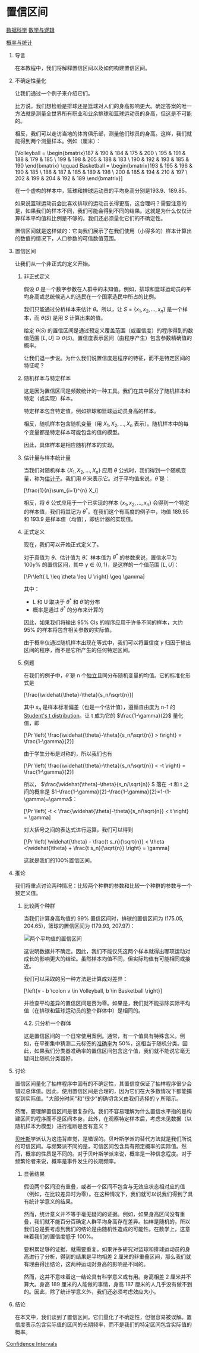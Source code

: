 # 置信区间

[数据科学](https://www.baeldung.com/cs/category/ai/data-science) [数学与逻辑](https://www.baeldung.com/cs/category/core-concepts/math-logic)

[概率与统计](https://www.baeldung.com/cs/tag/probability-and-statistics)

1. 导言

    在本教程中，我们将解释置信区间以及如何构建置信区间。

2. 不确定性量化

    让我们通过一个例子来介绍它们。

    比方说，我们想检验是排球还是篮球对人们的身高影响更大。确定答案的唯一方法就是测量全世界所有职业和业余排球和篮球运动员的身高，但这是不可能的。

    相反，我们可以走访当地的体育俱乐部，测量他们球员的身高。这样，我们就能得到两个测量样本。例如（厘米）：

    \[Volleyball = \begin{bmatrix}187 & 190 & 184 & 175 & 200 \\   195 & 191 & 188 & 179 & 185 \\ 199 & 198 & 205 & 188 & 183 \\ 190 & 192 & 193 & 185 & 190 \end{bmatrix} \qquad Basketball = \begin{bmatrix}193 & 195 & 196 & 190 & 185 \\ 188 & 187 & 185 & 189 & 198 \\ 200 & 185 & 194 & 210 & 197 \\ 202 & 199 & 204 & 192 & 189 \end{bmatrix}\]

    在一个虚构的样本中，篮球和排球运动员的平均身高分别是193.9、189.85。

    如果说篮球运动员会比喜欢排球的运动员长得更高，这合理吗？需要注意的是，如果我们的样本不同，我们可能会得到不同的结果。这就是为什么仅仅计算样本平均值和比例是不够的。我们还必须量化它们的不确定性。

    置信区间就是这样做的：它向我们展示了在我们使用（小得多的）样本计算出的数值的情况下，人口参数的可信数值范围。

3. 置信区间

    让我们从一个非正式的定义开始。

    1. 非正式定义

        假设 $\theta$ 是一个数字参数在人群中的未知值。例如，排球和篮球运动员的平均身高或总统候选人的选民在一个国家选民中所占的比例。

        我们只能通过分析样本来估计 $\theta$。所以，让 $S=\{x_1, x_2, \ldots, x_n\}$ 是一个样本，而 $\theta(S)$ 是用 $S$ 计算出来的值。

        给定 $\theta(S)$ 的置信区间是通过预定义覆盖范围（或置信度）的程序得到的数值范围 $[L, U] \ni \theta(S)$。置信度表示区间（由程序产生）包含参数精确值的概率。

        让我们退一步说。为什么我们说置信度是程序的特征，而不是特定区间的特征呢？

    2. 随机样本与特定样本

        这是因为置信区间是频数统计的一种工具。我们在其中区分了随机样本和特定（或实现）样本。

        特定样本包含特定值，例如排球和篮球运动员身高的样本。

        相反，随机样本包含随机变量（用 $X_1, X_2, \ldots, X_n$ 表示）。随机样本中的每个变量都是特定样本可能包含的值的模型。

        因此，具体样本是相应随机样本的实现。

    3. 估计量与样本统计量

        当我们对随机样本 $\{X_1, X_2, \ldots, X_n\}$ 应用 $\theta$ 公式时，我们得到一个随机变量，称为[估计子](https://www.baeldung.com/cs/random-variables)。我们用 $\widehat{\theta}$ 来表示它。对于平均值来说，$\widehat{\theta}$ 是：

        \[\frac{1}{n}\sum_{i=1}^{n} X_i\]

        相反，将 $\theta$ 公式应用于一个已实现的样本 $\{x_1, x_2, \ldots, x_n\}$ 会得到一个特定的样本值，我们将其记为 $\theta^*$。在我们这个有高度的例子中，均值 189.95 和 193.9 是样本值（均值），即估计器的实现值。

    4. 正式定义

        现在，我们可以开始正式定义了。

        对于真值为 $\theta$、估计值为 $\widehat{\theta}$、样本值为 $\theta^*$ 的参数来说，置信水平为 $100\gamma\%$ 的置信区间，其中 $\gamma \in (0, 1)$，是这样的一个值范围 $[L, U]$：

        \[\Pr\left\{ L \leq \theta \leq U \right\} \geq \gamma\]

        其中：

        - L 和 U 取决于 $\theta^*$ 和 $\widehat{\theta}$ 的分布
        - 概率是通过 $\theta^*$ 的分布来计算的

        因此，如果我们将输出 95% CIs 的程序应用于许多不同的样本，大约 95% 的样本将包含相关参数的实际值。

        由于概率仅通过随机样本出现在等式中，我们可以将置信度 $\gamma$ 归因于输出区间的程序，而不是它所产生的任何特定区间。

    5. 例题

        在我们的例子中，$\widehat{\theta}$ 是 n 个[独立](https://www.baeldung.com/cs/statistical-independence)且同分布随机变量的均值。它的标准化形式是

        \[\frac{\widehat{\theta}-\theta}{s_n/\sqrt{n}}\]

        其中 $s_n$ 是样本标准偏差（也是一个估计值），遵循自由度为 n-1 的 [Student's t distribution](https://www.baeldung.com/cs/student-t-distribution)。让 t 成为它的 $\frac{1-\gamma}{2}$ 量化值，即

        \[\Pr \left\{ \frac{\widehat{\theta}-\theta}{s_n/\sqrt{n}} > t\right\} = \frac{1-\gamma}{2}\]

        由于学生分布是对称的，所以我们也有

        \[\Pr \left\{ \frac{\widehat{\theta}-\theta}{s_n/\sqrt{n}} < -t \right\} = \frac{1-\gamma}{2}\]

        所以， $\frac{\widehat{\theta}-\theta}{s_n/\sqrt{n}} $ 落在 -t 和 t 之间的概率是 $1-\frac{1-\gamma}{2}-\frac{1-\gamma}{2}=1-(1-\gamma)=\gamma$：

        \[\Pr \left\{ -t < \frac{\widehat{\theta}-\theta}{s_n/\sqrt{n}} < t \right\} = \gamma\]

        对大括号之间的表达式进行运算，我们可以得到

        \[\Pr \left\{ \widehat{\theta} - \frac{t s_n}{\sqrt{n}} < \theta <\widehat{\theta} + \frac{t s_n}{\sqrt{n}} \right\} = \gamma\]

        这就是我们的100%置信区间。

4. 推论

    我们将重点讨论两种情况：比较两个种群的参数和比较一个种群的参数与一个预定义值。

    1. 比较两个种群

        当我们计算身高均值的 99% 置信区间时，排球的置信区间为 (175.05, 204.65)，篮球的置信区间为 (179.93, 207.97)：

        ![两个平均值的置信区间](pic/confidence_intervals.jpg)

        这说明数据并不确定。因此，我们不能仅凭这两个样本就得出哪项运动对成长的影响更大的结论。虽然样本均值不同，但实际均值有可能相同或接近。

        我们可以采取的另一种方法是计算成对差异：

        \[\left\{v - b \colon v \in Volleyball,  b \in Basketball \right\}\]

        并检查平均差异的置信区间是否为零。如果是，我们就不能排除实际平均值（在排球和篮球运动员的整个群体中）是相同的。

        4.2. 只分析一个群体

        这是置信区间的一个日常使用案例。通常，有一个值具有特殊含义。例如，在平衡集中猜测二元标签的[准确率](https://www.baeldung.com/cs/ml-accuracy-vs-auc)为 50%，这相当于随机分类。因此，如果我们分类器准确率的置信区间包含这个值，我们就不能说它毫无疑问比随机分类器好。

5. 讨论

    置信区间量化了抽样程序中固有的不确定性，其置信度保证了抽样程序很少会错过总体值。因此，使用置信区间是合理的，因为它们在大多数情况下都能捕捉到实际值。"大部分时间"和"很少"的确切含义由我们选择的 $\gamma$ 所暗示。

    然而，要理解置信区间是很复杂的。我们不容易理解为什么置信水平指的是构建区间的程序而不是区间本身。此外，在观察特定样本后，考虑未见数据（以随机样本为模型）进行推断是否有意义？

    [贝叶斯](https://www.baeldung.com/cs/bayes-theorem)学派认为这违背直觉，是错误的。贝叶斯学派的替代方法就是我们所说的可信区间。与频繁派不同的是，可信区间包含具有预定概率的实际值。然而，概率的性质是不同的。对于贝叶斯学派来说，概率是一种信念程度。对于频繁论者来说，概率是事件发生的长期频率。

    1. 显著结果

        假设两个区间没有重叠，或者一个区间不包含与无效应状态相对应的值（例如，在比较差异时为零）。在这种情况下，我们就可以说我们得到了具有统计学意义的结果。

        然而，统计意义并不等于毫无疑问的证据。例如，如果身高区间没有重叠，我们就不能百分百确定人群平均身高存在差异。抽样是随机的，所以我们总是要考虑到我们的结论是由随机性造成的可能性。在数学上，这意味着我们的置信度低于 100%。

        要积累足够的证据，就需要重复。如果许多研究对篮球和排球运动员的身高进行了分析，得到的结果是平均相差 2 厘米的非重叠区间，那么我们就有理由得出结论，这两种运动对身高的影响是不同的。

        然而，这并不意味着这一结论具有科学意义或有用。身高相差 2 厘米并不算大。身高 189 厘米的人能做的事情，身高 187 厘米的人几乎没有做不到的。因此，除了统计学意义外，我们还必须考虑效应大小。

6. 结论

    在本文中，我们谈到了置信区间。它们量化了不确定性，但很容易被误解。置信度表示包含实际值的区间的长期频率，而不是我们的特定区间包含实际值的概率。

[Confidence Intervals](https://www.baeldung.com/cs/confidence-intervals-statistics)
